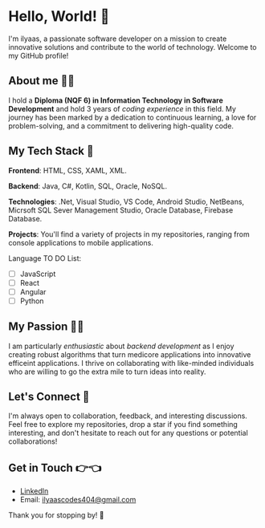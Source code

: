 # Hello, World! 👋
I'm ilyaas, a passionate software developer on a mission to create innovative solutions and contribute to the world of technology. Welcome to my GitHub profile!

## About me 👨‍🎓
I hold a **Diploma (NQF 6) in Information Technology in Software Development** and hold 3 years of _coding experience_ in this field.
My journey has been marked by a dedication to continuous learning, a love for problem-solving, and a commitment to delivering high-quality code.

## My Tech Stack 💪
**Frontend**: HTML, CSS, XAML, XML.

**Backend**: Java, C#, Kotlin, SQL, Oracle, NoSQL.

**Technologies**: .Net, Visual Studio, VS Code, Android Studio, NetBeans, Micrsoft SQL Sever Management Studio, Oracle Database, Firebase Database.

**Projects**: You'll find a variety of projects in my repositories, ranging from console applications to mobile applications.

Language TO DO List:

- [ ] JavaScript
- [ ] React
- [ ] Angular
- [ ] Python

## My Passion 👨‍💻
I am particularly _enthusiastic_ about _backend development_ as I enjoy creating robust algorithms that turn medicore applications into innovative efficeint applications.
I thrive on collaborating with like-minded individuals who are willing to go the extra mile to turn ideas into reality.

## Let's Connect 🤝
I'm always open to collaboration, feedback, and interesting discussions. 
Feel free to explore my repositories, drop a star if you find something interesting, and don't hesitate to reach out for any questions or potential collaborations!

## Get in Touch 👉👈
- [LinkedIn](https://www.linkedin.com/in/ilyaas-davids-b18a65219)
- Email: ilyaascodes404@gmail.com

Thank you for stopping by! 🚀
